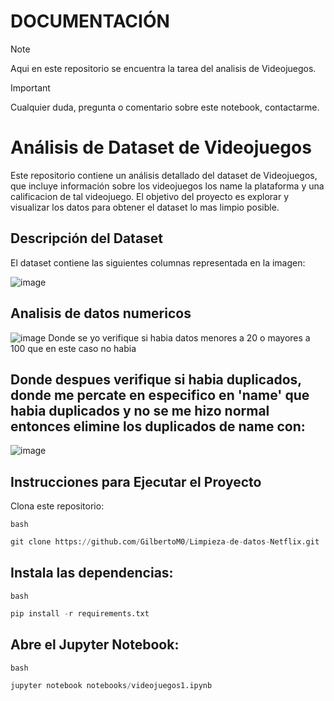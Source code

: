 # DOCUMENTACIÓN

> [!NOTE]
> Aqui en este repositorio se encuentra la tarea del analisis de Videojuegos.

> [!Important]
> Cualquier duda, pregunta o comentario sobre este notebook, contactarme.

# Análisis de Dataset de Videojuegos
Este repositorio contiene un análisis detallado del dataset de Videojuegos, que incluye información sobre los videojuegos los name la plataforma y una calificacion de tal videojuego. El objetivo del proyecto es explorar y visualizar los datos para obtener el dataset lo mas limpio posible.

## Descripción del Dataset
El dataset contiene las siguientes columnas representada en la imagen:

![image](https://github.com/user-attachments/assets/13896d8b-f77d-42e4-8493-622ecb7a11b2)

## Analisis de datos numericos
![image](https://github.com/user-attachments/assets/03c2badd-4c51-47b6-a91a-c3e0adcc4077)
 Donde se yo verifique si habia datos menores a 20 o mayores a 100 que en este caso no habia 

## Donde despues verifique si habia duplicados, donde me percate en especifico en 'name' que habia duplicados y no se me hizo normal entonces elimine los duplicados de name con:
![image](https://github.com/user-attachments/assets/e5568432-8aa0-42a6-8a37-f416e8e1e42b)

 ## Instrucciones para Ejecutar el Proyecto
Clona este repositorio:

`bash`
```python
git clone https://github.com/GilbertoM0/Limpieza-de-datos-Netflix.git
```
## Instala las dependencias:

`bash`
```python
pip install -r requirements.txt
```

## Abre el Jupyter Notebook:
`bash`
```python
jupyter notebook notebooks/videojuegos1.ipynb
```
